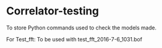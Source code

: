 # Correlator-testing

To store Python commands used to check the models made.

For Test_fft:
To be used with test_fft_2016-7-6_1031.bof
